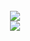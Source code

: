 <br/>
<div align="center">
    <img src="https://skillicons.dev/icons?i=py,java,c,rust,kotlin,cpp" />
    <br/>
    <img src="https://skillicons.dev/icons?i=opencv,raspberrypi,tensorflow,idea,git,kali" />
</div>
